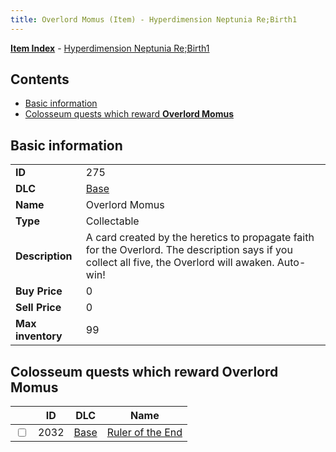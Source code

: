 ```yaml
---
title: Overlord Momus (Item) - Hyperdimension Neptunia Re;Birth1
---
```


[**Item Index**](/neptunia/rb1/item/index.html) - [Hyperdimension Neptunia Re;Birth1](/neptunia/rb1)

## Contents

- [Basic information](#basic-information)
- [Colosseum quests which reward **Overlord Momus**](#colosseum-quests-which-reward-overlord-momus)
## Basic information

|   |   |
| -- | -- |
| **ID** | 275 |
| **DLC** | [Base](/neptunia/rb1/dlc/1-base.html) |
| **Name** | Overlord Momus |
| **Type** | Collectable |
| **Description** | A card created by the heretics to propagate faith for the Overlord. The description says if you collect all five, the Overlord will awaken. Auto-win! |
| **Buy Price** | 0 |
| **Sell Price** | 0 |
| **Max inventory** | 99 |


## Colosseum quests which reward **Overlord Momus**

|    | ID | DLC | Name |
| -- | -- | --- | ---- |
| <input type="checkbox" id="rb1-colosseum-1-2032" class="trackbox" /> | 2032 | [Base](/neptunia/rb1/dlc/1-base.html) | [Ruler of the End](/neptunia/rb1/colosseum/1-2032-ruler-of-the-end.html) |
